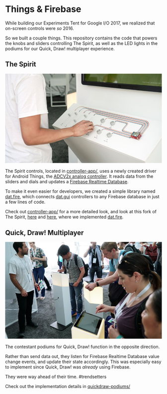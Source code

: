 Things &amp; Firebase
===

While building our Experiments Tent for Google I/O 2017, we realized that 
on-screen controls were <i>so</i> 2016. 

So we built a couple things. This repository contains the code that powers the knobs 
and sliders controlling The Spirit, as well as the LED lights in the podiums for our
Quick, Draw! multiplayer experience.

The Spirit
---

![google i/o 2017](controller-app/imgs/spirit-1.jpg)

The Spirit controls, located in [controller-app/](controller-app/), uses a newly 
created driver for Android Things, the [ADCV2x analog controller](). It reads
data from the sliders and dials and updates a
[Firebase Realtime Database](https://firebase.google.com/docs/database/). 
  
To make it even easier for developers, we created a simple library named 
[dat.fire](https://github.com/googlecreativelab/dat.fire), which connects 
[dat.gui](https://github.com/dataarts/dat.gui) controllers to any Firebase database 
in just a few lines of code. 

Check out [controller-app/](controller-app/) for a more detailed look, and look at this fork
of The Spirit, [here](https://github.com/trippedout/The-Spirit/blob/master/src/index.js#L55) 
and [here](https://github.com/trippedout/The-Spirit/blob/master/src/index.js#L185-L191), 
where we implemented [dat.fire](https://github.com/googlecreativelab/dat.fire).

Quick, Draw! Multiplayer
---

![google i/o 2017](quickdraw-podiums/imgs/io-setup.jpg)

The contestant podiums for Quick, Draw! function in the opposite direction.
 
Rather than send data out, they listen for Firebase Realtime Database value change
events, and update their state accordingly. This was especially easy to implement
since Quick, Draw! was <i>already</i> using Firebase. 

They were way ahead of their time. #trendsetters

Check out the implementation details in [quickdraw-podiums/](quickdraw-podiums/)